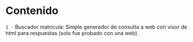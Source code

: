 # Contenido

` 1 - ` Buscador matricula: Simple generador de consulta a web con visor de html para respuestas (solo fue probado con una web).
  
